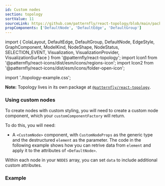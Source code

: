 ```yaml
---
id: Custom nodes
section: topology
sortValue: 11
sourceLink: https://github.com/patternfly/react-topology/blob/main/packages/module/patternfly-docs/content/examples/TopologyCustomNodesDemo.tsx
propComponents: ['DefaultNode', 'DefaultEdge', 'DefaultGroup']
---
```


import {
  ColaLayout,
  DefaultEdge,
  DefaultGroup,
  DefaultNode,
  EdgeStyle,
  GraphComponent,
  ModelKind,
  NodeShape,
  NodeStatus,
  SELECTION_EVENT,
  Visualization,
  VisualizationProvider,
  VisualizationSurface
} from '@patternfly/react-topology';
import Icon1 from '@patternfly/react-icons/dist/esm/icons/regions-icon';
import Icon2 from '@patternfly/react-icons/dist/esm/icons/folder-open-icon';

import './topology-example.css';

**Note:** Topology lives in its own package at [`@patternfly/react-topology`](https://www.npmjs.com/package/@patternfly/react-topology).

### Using custom nodes

To create nodes with custom styling, you will need to create a custom node component, which your `customComponentFactory` will return.

To do this, you will need:

- A `<CustomNode>` component, with `CustomNodeProps` as the generic type and the destructured `element` as the parameter. The code in the following example shows how you can retrive data from `element` and apply it to the attributes of `<DefaultNode>`.

Within each node in your `NODES` array, you can set `data` to include additional custom attributes.

### Example

```ts file='./TopologyCustomNodesDemo.tsx'
```
